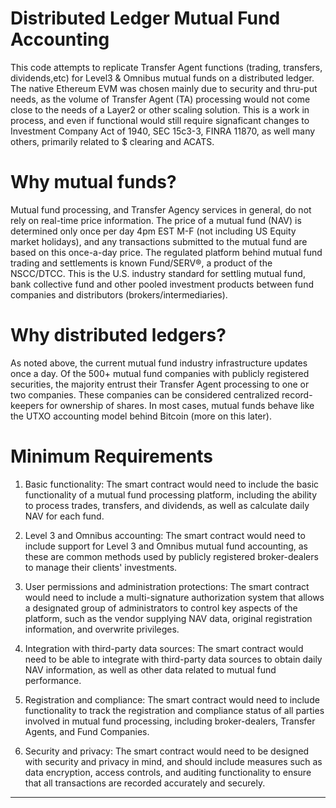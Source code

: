 # Distributed Ledger Mutual Fund Accounting 
This code attempts to replicate Transfer Agent functions (trading, transfers, dividends,etc) for Level3 & Omnibus mutual funds on a distributed ledger. The native Ethereum EVM was chosen mainly due to security and thru-put needs, as the volume of Transfer Agent (TA) processing would not come close to the needs of a Layer2 or other scaling solution.  This is a work in process, and even if functional would still require signaficant changes to Investment Company Act of 1940, SEC 15c3-3, FINRA 11870, as well many others, primarily related to $ clearing and ACATS.
  
# Why mutual funds?
Mutual fund processing, and Transfer Agency services in general, do not rely on real-time price information. The price of a mutual fund (NAV) is determined only once per day 4pm EST M-F (not including US Equity market holidays), and any transactions submitted to the mutual fund are based on this once-a-day price. The regulated platform behind mutual fund trading and settlements is known Fund/SERV®, a product of the NSCC/DTCC. This is the U.S. industry standard for settling mutual fund, bank collective fund and other pooled investment products between fund companies and distributors (brokers/intermediaries). 
  
# Why distributed ledgers?
As noted above, the current mutual fund industry infrastructure updates once a day. Of the 500+ mutual fund companies with publicly registered securities, the majority entrust their Transfer Agent processing to one or two companies. These companies can be considered centralized record-keepers for ownership of shares. In most cases, mutual funds behave like the UTXO accounting model behind Bitcoin (more on this later).

# Minimum Requirements
1. Basic functionality: The smart contract would need to include the basic functionality of a mutual fund processing platform, including the ability to process trades, transfers, and dividends, as well as calculate daily NAV for each fund.

2. Level 3 and Omnibus accounting: The smart contract would need to include support for Level 3 and Omnibus mutual fund accounting, as these are common methods used by publicly registered broker-dealers to manage their clients' investments.

3. User permissions and administration protections: The smart contract would need to include a multi-signature authorization system that allows a designated group of administrators to control key aspects of the platform, such as the vendor supplying NAV data, original registration information, and overwrite privileges.

4. Integration with third-party data sources: The smart contract would need to be able to integrate with third-party data sources to obtain daily NAV information, as well as other data related to mutual fund performance.

5. Registration and compliance: The smart contract would need to include functionality to track the registration and compliance status of all parties involved in mutual fund processing, including broker-dealers, Transfer Agents, and Fund Companies.

6. Security and privacy: The smart contract would need to be designed with security and privacy in mind, and should include measures such as data encryption, access controls, and auditing functionality to ensure that all transactions are recorded accurately and securely.
---------------

